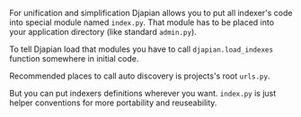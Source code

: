 For unification and simplification Djapian allows you to put all indexer's code into special module named `index.py`. That module has to be placed into your application directory (like standard `admin.py`).

To tell Djapian load that modules you have to call `djapian.load_indexes` function somewhere in initial code.

Recommended places to call auto discovery is projects's root `urls.py`.

But you can put indexers definitions wherever you want. `index.py` is just helper conventions for more portability and reuseability.